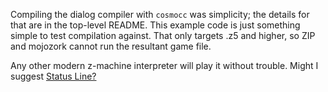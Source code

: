 Compiling the dialog compiler with `cosmocc` was simplicity; the details for that are in the top-level README. This example code is just something simple to test compilation against. That only targets .z5 and higher, so ZIP and mojozork cannot run the resultant game file.

Any other modern z-machine interpreter will play it without trouble.
Might I suggest [Status Line?](https://christopherdrum.itch.io/statusline)